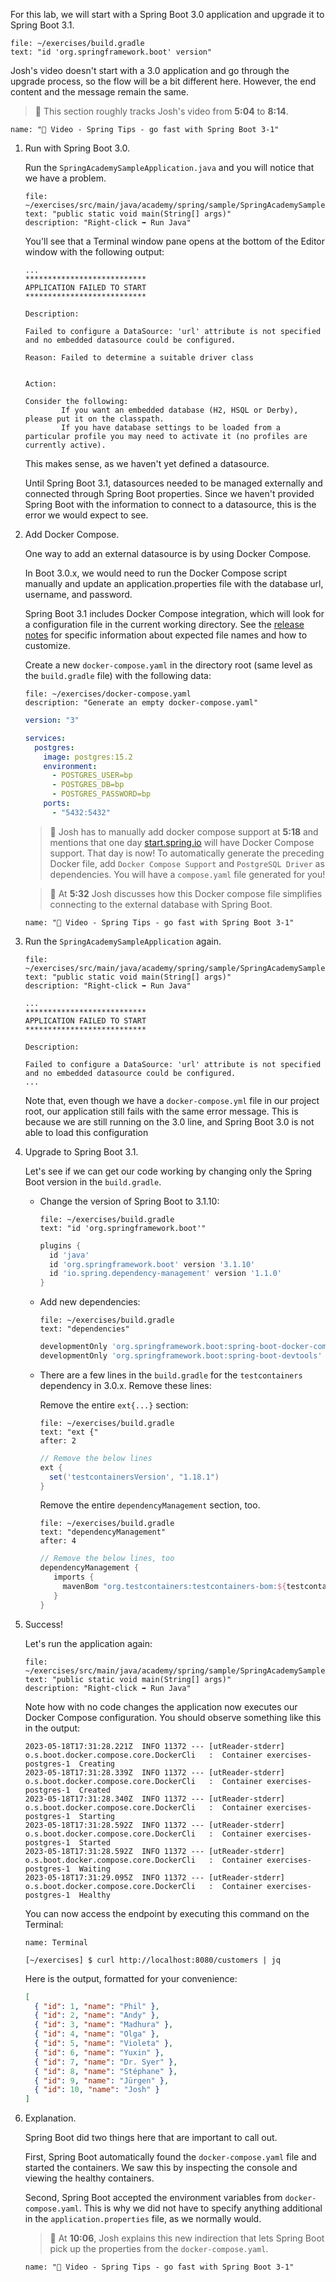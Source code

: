 For this lab, we will start with a Spring Boot 3.0 application and upgrade it to Spring Boot 3.1.

```editor:select-matching-text
file: ~/exercises/build.gradle
text: "id 'org.springframework.boot' version"
```

Josh's video doesn't start with a 3.0 application and go through the upgrade process, so the flow will be a bit different here. However, the end content and the message remain the same.

> 🎥 This section roughly tracks Josh's video from **5:04** to **8:14**.

```dashboard:open-dashboard
name: "🎥 Video - Spring Tips - go fast with Spring Boot 3-1"
```

1. Run with Spring Boot 3.0.

   Run the `SpringAcademySampleApplication.java` and you will notice that we have a problem.

   ```editor:select-matching-text
   file: ~/exercises/src/main/java/academy/spring/sample/SpringAcademySampleApplication.java
   text: "public static void main(String[] args)"
   description: "Right-click ➡️ Run Java"
   ```

   You'll see that a Terminal window pane opens at the bottom of the Editor window with the following output:

   ```shell
   ...
   ***************************
   APPLICATION FAILED TO START
   ***************************

   Description:

   Failed to configure a DataSource: 'url' attribute is not specified and no embedded datasource could be configured.

   Reason: Failed to determine a suitable driver class


   Action:

   Consider the following:
           If you want an embedded database (H2, HSQL or Derby), please put it on the classpath.
           If you have database settings to be loaded from a particular profile you may need to activate it (no profiles are currently active).
   ```

   This makes sense, as we haven't yet defined a datasource.

   Until Spring Boot 3.1, datasources needed to be managed externally and connected through Spring Boot properties. Since we haven't provided Spring Boot with the information to connect to a datasource, this is the error we would expect to see.

1. Add Docker Compose.

   One way to add an external datasource is by using Docker Compose.

   In Boot 3.0.x, we would need to run the Docker Compose script manually and update an application.properties file with the database url, username, and password.

   Spring Boot 3.1 includes Docker Compose integration, which will look for a configuration file in the current working directory. See the [release notes](https://github.com/spring-projects/spring-boot/wiki/Spring-Boot-3.1-Release-Notes#docker-compose) for specific information about expected file names and how to customize.

   Create a new `docker-compose.yaml` in the directory root (same level as the `build.gradle` file) with the following data:

   ```editor:append-lines-to-file
   file: ~/exercises/docker-compose.yaml
   description: "Generate an empty docker-compose.yaml"
   ```

   ```yaml
   version: "3"

   services:
     postgres:
       image: postgres:15.2
       environment:
         - POSTGRES_USER=bp
         - POSTGRES_DB=bp
         - POSTGRES_PASSWORD=bp
       ports:
         - "5432:5432"
   ```

   > 🎥 Josh has to manually add docker compose support at **5:18** and mentions that one day [start.spring.io](https://start.spring.io/) will have Docker Compose support. That day is now!
   > To automatically generate the preceding Docker file, add `Docker Compose Support` and `PostgreSQL Driver` as dependencies. You will have a `compose.yaml` file generated for you!

   > 🎥 At **5:32** Josh discusses how this Docker compose file simplifies connecting to the external database with Spring Boot.

   ```dashboard:open-dashboard
   name: "🎥 Video - Spring Tips - go fast with Spring Boot 3-1"
   ```

1. Run the `SpringAcademySampleApplication` again.

   ```editor:select-matching-text
   file: ~/exercises/src/main/java/academy/spring/sample/SpringAcademySampleApplication.java
   text: "public static void main(String[] args)"
   description: "Right-click ➡️ Run Java"
   ```

   ```shell
   ...
   ***************************
   APPLICATION FAILED TO START
   ***************************

   Description:

   Failed to configure a DataSource: 'url' attribute is not specified and no embedded datasource could be configured.
   ...
   ```

   Note that, even though we have a `docker-compose.yml` file in our project root, our application still fails with the same error message. This is because we are still running on the 3.0 line, and Spring Boot 3.0 is not able to load this configuration

1. Upgrade to Spring Boot 3.1.

   Let's see if we can get our code working by changing only the Spring Boot version in the `build.gradle`.

   - Change the version of Spring Boot to 3.1.10:

     ```editor:select-matching-text
     file: ~/exercises/build.gradle
     text: "id 'org.springframework.boot'"
     ```

     ```groovy
     plugins {
       id 'java'
       id 'org.springframework.boot' version '3.1.10'
       id 'io.spring.dependency-management' version '1.1.0'
     }
     ```

   - Add new dependencies:

     ```editor:select-matching-text
     file: ~/exercises/build.gradle
     text: "dependencies"
     ```

     ```groovy
     developmentOnly 'org.springframework.boot:spring-boot-docker-compose'
     developmentOnly 'org.springframework.boot:spring-boot-devtools'
     ```

   - There are a few lines in the `build.gradle` for the `testcontainers` dependency in 3.0.x. Remove these lines:

     Remove the entire `ext{...}` section:

     ```editor:select-matching-text
     file: ~/exercises/build.gradle
     text: "ext {"
     after: 2
     ```

     ```groovy
     // Remove the below lines
     ext {
       set('testcontainersVersion', "1.18.1")
     }
     ```

     Remove the entire `dependencyManagement` section, too.

     ```editor:select-matching-text
     file: ~/exercises/build.gradle
     text: "dependencyManagement"
     after: 4
     ```

     ```groovy
     // Remove the below lines, too
     dependencyManagement {
     	imports {
     	  mavenBom "org.testcontainers:testcontainers-bom:${testcontainersVersion}"
     	}
     }
     ```

1. Success!

   Let's run the application again:

   ```editor:select-matching-text
   file: ~/exercises/src/main/java/academy/spring/sample/SpringAcademySampleApplication.java
   text: "public static void main(String[] args)"
   description: "Right-click ➡️ Run Java"
   ```

   Note how with no code changes the application now executes our Docker Compose configuration. You should observe something like this in the output:

   ```shell
   2023-05-18T17:31:28.221Z  INFO 11372 --- [utReader-stderr] o.s.boot.docker.compose.core.DockerCli   :  Container exercises-postgres-1  Creating
   2023-05-18T17:31:28.339Z  INFO 11372 --- [utReader-stderr] o.s.boot.docker.compose.core.DockerCli   :  Container exercises-postgres-1  Created
   2023-05-18T17:31:28.340Z  INFO 11372 --- [utReader-stderr] o.s.boot.docker.compose.core.DockerCli   :  Container exercises-postgres-1  Starting
   2023-05-18T17:31:28.592Z  INFO 11372 --- [utReader-stderr] o.s.boot.docker.compose.core.DockerCli   :  Container exercises-postgres-1  Started
   2023-05-18T17:31:28.592Z  INFO 11372 --- [utReader-stderr] o.s.boot.docker.compose.core.DockerCli   :  Container exercises-postgres-1  Waiting
   2023-05-18T17:31:29.095Z  INFO 11372 --- [utReader-stderr] o.s.boot.docker.compose.core.DockerCli   :  Container exercises-postgres-1  Healthy
   ```

   You can now access the endpoint by executing this command on the Terminal:

   ```dashboard:open-dashboard
   name: Terminal
   ```

   ```shell
   [~/exercises] $ curl http://localhost:8080/customers | jq
   ```

   Here is the output, formatted for your convenience:

   ```json
   [
     { "id": 1, "name": "Phil" },
     { "id": 2, "name": "Andy" },
     { "id": 3, "name": "Madhura" },
     { "id": 4, "name": "Olga" },
     { "id": 5, "name": "Violeta" },
     { "id": 6, "name": "Yuxin" },
     { "id": 7, "name": "Dr. Syer" },
     { "id": 8, "name": "Stéphane" },
     { "id": 9, "name": "Jürgen" },
     { "id": 10, "name": "Josh" }
   ]
   ```

1. Explanation.

   Spring Boot did two things here that are important to call out.

   First, Spring Boot automatically found the `docker-compose.yaml` file and started the containers. We saw this by inspecting the console and viewing the healthy containers.

   Second, Spring Boot accepted the environment variables from `docker-compose.yaml`. This is why we did not have to specify anything additional in the `application.properties` file, as we normally would.

   > 🎥 At **10:06**, Josh explains this new indirection that lets Spring Boot pick up the properties from the `docker-compose.yaml`.

   ```dashboard:open-dashboard
   name: "🎥 Video - Spring Tips - go fast with Spring Boot 3-1"
   ```
